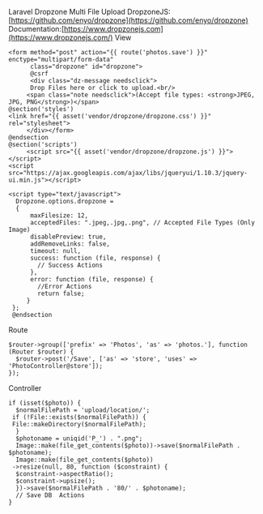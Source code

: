 ﻿Laravel Dropzone Multi File Upload
DropzoneJS: [https://github.com/enyo/dropzone](https://github.com/enyo/dropzone)
Documentation:[https://www.dropzonejs.com](https://www.dropzonejs.com/)
View

    <form method="post" action="{{ route('photos.save') }}" enctype="multipart/form-data"  
          class="dropzone" id="dropzone">  
          @csrf  
          <div class="dz-message needsclick">  
          Drop Files here or click to upload.<br/>  
         <span class="note needsclick">(Accept file types: <strong>JPEG, JPG, PNG</strong>)</span>  
    @section('styles')    
    <link href="{{ asset('vendor/dropzone/dropzone.css') }}" rel="stylesheet">
         </div></form>  
    @endsection  
    @section('scripts')
         <script src="{{ asset('vendor/dropzone/dropzone.js') }}"></script>  
    <script src="https://ajax.googleapis.com/ajax/libs/jqueryui/1.10.3/jquery-ui.min.js"></script>  
      
    <script type="text/javascript">  
      Dropzone.options.dropzone =  
	  {  
	      maxFilesize: 12,  
	      acceptedFiles: ".jpeg,.jpg,.png", // Accepted File Types (Only Image) 
	      disablePreview: true,  
	      addRemoveLinks: false,  
	      timeout: null,  
	      success: function (file, response) {  
	        // Success Actions 
	      },  
	      error: function (file, response) {  
			//Error Actions
			return false;
	     }
     };
     @endsection

Route

    $router->group(['prefix' => 'Photos', 'as' => 'photos.'], function (Router $router) {  
      $router->post('/Save', ['as' => 'store', 'uses' => 'PhotoController@store']);  
    });

Controller 

    if (isset($photo)) {  
      $normalFilePath = 'upload/location/';  
     if (!File::exists($normalFilePath)) {  
     File::makeDirectory($normalFilePath);  
      }  
      $photoname = uniqid('P_') . ".png";  
      Image::make(file_get_contents($photo))->save($normalFilePath . $photoname);  
      Image::make(file_get_contents($photo))  
     ->resize(null, 80, function ($constraint) {  
      $constraint->aspectRatio();  
      $constraint->upsize();  
      })->save($normalFilePath . '80/' . $photoname);  
      // Save DB  Actions
    }

